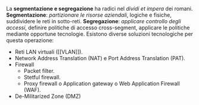 La __segmentazione e segregazione__ ha radici nel _dividi et impera_ dei romani.
__Segmentazione__: _partizionare le risorse aziendali_, logiche e fisiche, suddividere le reti in sotto-reti.
__Segregazione__: _applicare controllo degli accessi_, definire politiche di accesso cross-segment, applicare le politiche mediante opportune tecnologie.
Esistono diverse soluzioni tecnologiche per questa operazione:
- Reti LAN virtuali ([[VLAN]]).
- Network Address Translation (NAT) e Port Address Translation (PAT).
- Firewall
	- Packet filter.
	- Stetful firewall.
	- Proxy firewall o Application gateway o Web Application Firewall (WAF).
- De-Militarized Zone (DMZ)